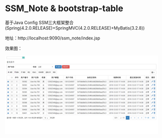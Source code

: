 # SSM_Note & bootstrap-table

基于Java Config SSM三大框架整合(Spring(4.2.0.RELEASE)+SpringMVC(4.2.0.RELEASE)+MyBatis(3.2.8)) 

地址：http://localhost:9090/ssm_note/index.jsp

效果图：

![20161129194620.png](./shot/1.png)